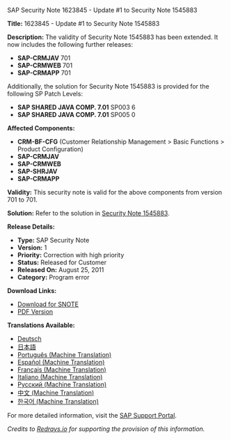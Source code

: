 SAP Security Note 1623845 - Update #1 to Security Note 1545883

**Title:** 1623845 - Update #1 to Security Note 1545883

**Description:**
The validity of Security Note 1545883 has been extended. It now includes the following further releases:
- **SAP-CRMJAV** 701
- **SAP-CRMWEB** 701
- **SAP-CRMAPP** 701

Additionally, the solution for Security Note 1545883 is provided for the following SP Patch Levels:
- **SAP SHARED JAVA COMP. 7.01** SP003 6
- **SAP SHARED JAVA COMP. 7.01** SP005 0

**Affected Components:**
- **CRM-BF-CFG** (Customer Relationship Management > Basic Functions > Product Configuration)
- **SAP-CRMJAV**
- **SAP-CRMWEB**
- **SAP-SHRJAV**
- **SAP-CRMAPP**

**Validity:**
This security note is valid for the above components from version 701 to 701.

**Solution:**
Refer to the solution in [Security Note 1545883](https://me.sap.com/notes/1545883).

**Release Details:**
- **Type:** SAP Security Note
- **Version:** 1
- **Priority:** Correction with high priority
- **Status:** Released for Customer
- **Released On:** August 25, 2011
- **Category:** Program error

**Download Links:**
- [Download for SNOTE](https://notesdownloads.sap.com/note/0040000017297292017)
- [PDF Version](https://userapps.support.sap.com/sap/support/sfm/notes/print/0001623845?language=en-US&token=0A3F224757B545C9C3DEB14127F3B5E0)

**Translations Available:**
- [Deutsch](https://me.sap.com/notes/0001623845/D)
- [日本語](https://me.sap.com/notes/0001623845/J)
- [Português (Machine Translation)](https://me.sap.com/notes/0001623845/P)
- [Español (Machine Translation)](https://me.sap.com/notes/0001623845/S)
- [Français (Machine Translation)](https://me.sap.com/notes/0001623845/F)
- [Italiano (Machine Translation)](https://me.sap.com/notes/0001623845/I)
- [Русский (Machine Translation)](https://me.sap.com/notes/0001623845/R)
- [中文 (Machine Translation)](https://me.sap.com/notes/0001623845/1)
- [한국어 (Machine Translation)](https://me.sap.com/notes/0001623845/3)

For more detailed information, visit the [SAP Support Portal](https://me.sap.com/).

*Credits to [Redrays.io](https://redrays.io) for supporting the provision of this information.*